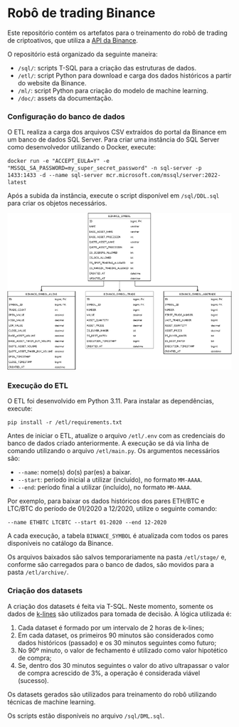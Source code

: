 # Robô de trading Binance

Este repositório contém os artefatos para o treinamento do robô de trading de criptoativos, que utiliza a [API da Binance](https://developers.binance.com/docs/binance-spot-api-docs).

O repositório está organizado da seguinte maneira:

* `/sql/`: scripts T-SQL para a criação das estruturas de dados.
* `/etl/`: script Python para download e carga dos dados históricos a partir do website da Binance.
* `/ml/`: script Python para criação do modelo de machine learning.
* `/doc/`: assets da documentação.

### Configuração do banco de dados

O ETL realiza a carga dos arquivos CSV extraídos do portal da Binance em um banco de dados SQL Server. Para criar uma instância do SQL Server como desenvolvedor utilizando o Docker, execute:

```
docker run -e "ACCEPT_EULA=Y" -e "MSSQL_SA_PASSWORD=my_super_secret_password" -n sql-server -p 1433:1433 -d --name sql-server mcr.microsoft.com/mssql/server:2022-latest
```

Após a subida da instância, execute o script disponível em `/sql/DDL.sql` para criar os objetos necessários.

![data_structure](/doc/data_structure.png)

### Execução do ETL

O ETL foi desenvolvido em Python 3.11. Para instalar as dependências, execute:

```
pip install -r /etl/requirements.txt
```

Antes de iniciar o ETL, atualize o arquivo `/etl/.env` com as credenciais do banco de dados criado anteriormente. A execução se dá via linha de comando utilizando o arquivo `/etl/main.py`. Os argumentos necessários são:

* `--name`: nome(s) do(s) par(es) a baixar.
* `--start`: período inicial a utilizar (incluído), no formato `MM-AAAA`.
* `--end`: período final a utilizar (incluído), no formato `MM-AAAA`.

Por exemplo, para baixar os dados históricos dos pares ETH/BTC e LTC/BTC do período de 01/2020 a 12/2020, utilize o seguinte comando:

```
--name ETHBTC LTCBTC --start 01-2020 --end 12-2020
```

A cada execução, a tabela `BINANCE_SYMBOL` é atualizada com todos os pares disponíveis no catálogo da Binance.

Os arquivos baixados são salvos temporariamente na pasta `/etl/stage/` e, conforme são carregados para o banco de dados, são movidos para a pasta `/etl/archive/`.

### Criação dos datasets

A criação dos datasets é feita via T-SQL. Neste momento, somente os dados de [k-lines](https://en.wikipedia.org/wiki/Candlestick_chart) são utilizados para tomada de decisão. A lógica utilizada é:

1. Cada dataset é formado por um intervalo de 2 horas de k-lines;
2. Em cada dataset, os primeiros 90 minutos são considerados como dados históricos (passado) e os 30 minutos seguintes como futuro;
3. No 90º minuto, o valor de fechamento é utilizado como valor hipotético de compra;
4. Se, dentro dos 30 minutos seguintes o valor do ativo ultrapassar o valor de compra acrescido de 3%, a operação é considerada viável (sucesso).

Os datasets gerados são utilizados para treinamento do robô utilizando técnicas de machine learning.

Os scripts estão disponíveis no arquivo `/sql/DML.sql`.
